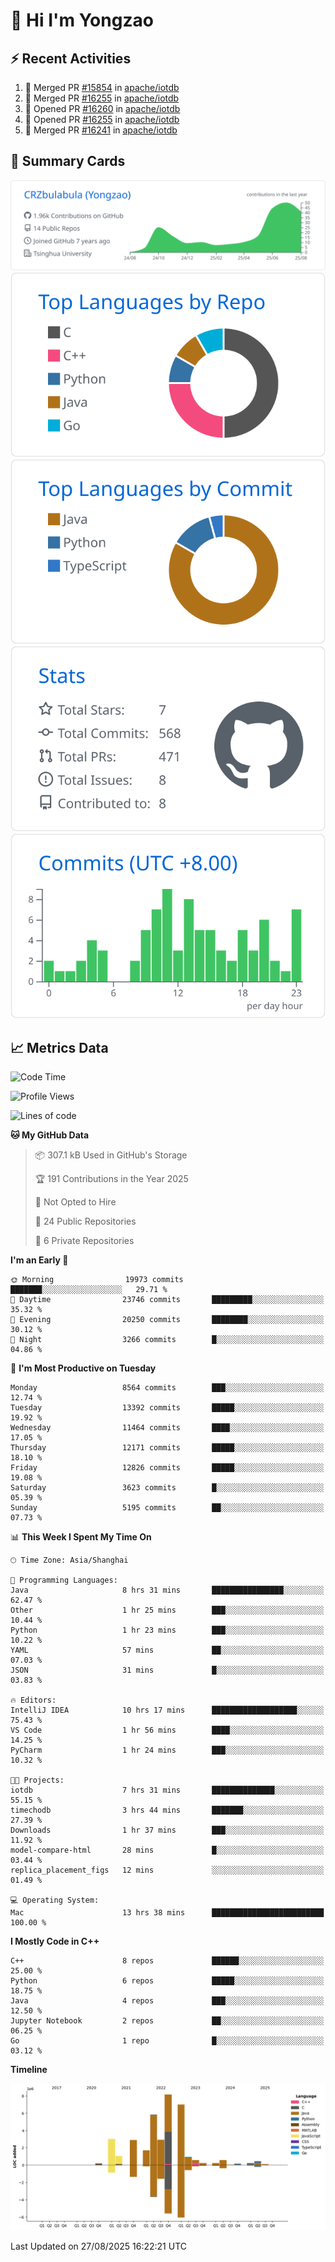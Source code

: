 # 👋 Hi I'm Yongzao

## ⚡ Recent Activities
<!--START_SECTION:activity-->
1. 🎉 Merged PR [#15854](https://github.com/apache/iotdb/pull/15854) in [apache/iotdb](https://github.com/apache/iotdb)
2. 🎉 Merged PR [#16255](https://github.com/apache/iotdb/pull/16255) in [apache/iotdb](https://github.com/apache/iotdb)
3. 💪 Opened PR [#16260](https://github.com/apache/iotdb/pull/16260) in [apache/iotdb](https://github.com/apache/iotdb)
4. 💪 Opened PR [#16255](https://github.com/apache/iotdb/pull/16255) in [apache/iotdb](https://github.com/apache/iotdb)
5. 🎉 Merged PR [#16241](https://github.com/apache/iotdb/pull/16241) in [apache/iotdb](https://github.com/apache/iotdb)
<!--END_SECTION:activity-->

## 🎑 Summary Cards

[![](https://raw.githubusercontent.com/CRZbulabula/CRZbulabula/main/profile-summary-card-output/github/0-profile-details.svg)](https://github.com/vn7n24fzkq/github-profile-summary-cards)
[![](https://raw.githubusercontent.com/CRZbulabula/CRZbulabula/main/profile-summary-card-output/github/1-repos-per-language.svg)](https://github.com/vn7n24fzkq/github-profile-summary-cards) [![](https://raw.githubusercontent.com/CRZbulabula/CRZbulabula/main/profile-summary-card-output/github/2-most-commit-language.svg)](https://github.com/vn7n24fzkq/github-profile-summary-cards)
[![](https://raw.githubusercontent.com/CRZbulabula/CRZbulabula/main/profile-summary-card-output/github/3-stats.svg)](https://github.com/vn7n24fzkq/github-profile-summary-cards) [![](https://raw.githubusercontent.com/CRZbulabula/CRZbulabula/main/profile-summary-card-output/github/4-productive-time.svg)](https://github.com/vn7n24fzkq/github-profile-summary-cards)

## 📈 Metrics Data

<!--START_SECTION:waka-->
![Code Time](http://img.shields.io/badge/Code%20Time-1%2C145%20hrs%2010%20mins-blue)

![Profile Views](http://img.shields.io/badge/Profile%20Views-1-blue)

![Lines of code](https://img.shields.io/badge/From%20Hello%20World%20I%27ve%20Written-36.3%20million%20lines%20of%20code-blue)

**🐱 My GitHub Data** 

> 📦 307.1 kB Used in GitHub's Storage 
 > 
> 🏆 191 Contributions in the Year 2025
 > 
> 🚫 Not Opted to Hire
 > 
> 📜 24 Public Repositories 
 > 
> 🔑 6 Private Repositories 
 > 
**I'm an Early 🐤** 

```text
🌞 Morning                19973 commits       ███████░░░░░░░░░░░░░░░░░░   29.71 % 
🌆 Daytime                23746 commits       █████████░░░░░░░░░░░░░░░░   35.32 % 
🌃 Evening                20250 commits       ████████░░░░░░░░░░░░░░░░░   30.12 % 
🌙 Night                  3266 commits        █░░░░░░░░░░░░░░░░░░░░░░░░   04.86 % 
```
📅 **I'm Most Productive on Tuesday** 

```text
Monday                   8564 commits        ███░░░░░░░░░░░░░░░░░░░░░░   12.74 % 
Tuesday                  13392 commits       █████░░░░░░░░░░░░░░░░░░░░   19.92 % 
Wednesday                11464 commits       ████░░░░░░░░░░░░░░░░░░░░░   17.05 % 
Thursday                 12171 commits       █████░░░░░░░░░░░░░░░░░░░░   18.10 % 
Friday                   12826 commits       █████░░░░░░░░░░░░░░░░░░░░   19.08 % 
Saturday                 3623 commits        █░░░░░░░░░░░░░░░░░░░░░░░░   05.39 % 
Sunday                   5195 commits        ██░░░░░░░░░░░░░░░░░░░░░░░   07.73 % 
```


📊 **This Week I Spent My Time On** 

```text
🕑︎ Time Zone: Asia/Shanghai

💬 Programming Languages: 
Java                     8 hrs 31 mins       ████████████████░░░░░░░░░   62.47 % 
Other                    1 hr 25 mins        ███░░░░░░░░░░░░░░░░░░░░░░   10.44 % 
Python                   1 hr 23 mins        ███░░░░░░░░░░░░░░░░░░░░░░   10.22 % 
YAML                     57 mins             ██░░░░░░░░░░░░░░░░░░░░░░░   07.03 % 
JSON                     31 mins             █░░░░░░░░░░░░░░░░░░░░░░░░   03.83 % 

🔥 Editors: 
IntelliJ IDEA            10 hrs 17 mins      ███████████████████░░░░░░   75.43 % 
VS Code                  1 hr 56 mins        ████░░░░░░░░░░░░░░░░░░░░░   14.25 % 
PyCharm                  1 hr 24 mins        ███░░░░░░░░░░░░░░░░░░░░░░   10.32 % 

🐱‍💻 Projects: 
iotdb                    7 hrs 31 mins       ██████████████░░░░░░░░░░░   55.15 % 
timechodb                3 hrs 44 mins       ███████░░░░░░░░░░░░░░░░░░   27.39 % 
Downloads                1 hr 37 mins        ███░░░░░░░░░░░░░░░░░░░░░░   11.92 % 
model-compare-html       28 mins             █░░░░░░░░░░░░░░░░░░░░░░░░   03.44 % 
replica_placement_figs   12 mins             ░░░░░░░░░░░░░░░░░░░░░░░░░   01.49 % 

💻 Operating System: 
Mac                      13 hrs 38 mins      █████████████████████████   100.00 % 
```

**I Mostly Code in C++** 

```text
C++                      8 repos             ██████░░░░░░░░░░░░░░░░░░░   25.00 % 
Python                   6 repos             █████░░░░░░░░░░░░░░░░░░░░   18.75 % 
Java                     4 repos             ███░░░░░░░░░░░░░░░░░░░░░░   12.50 % 
Jupyter Notebook         2 repos             ██░░░░░░░░░░░░░░░░░░░░░░░   06.25 % 
Go                       1 repo              █░░░░░░░░░░░░░░░░░░░░░░░░   03.12 % 
```



**Timeline**

![Lines of Code chart](https://raw.githubusercontent.com/CRZbulabula/CRZbulabula/main/assets/bar_graph.png)


 Last Updated on 27/08/2025 16:22:21 UTC
<!--END_SECTION:waka-->

